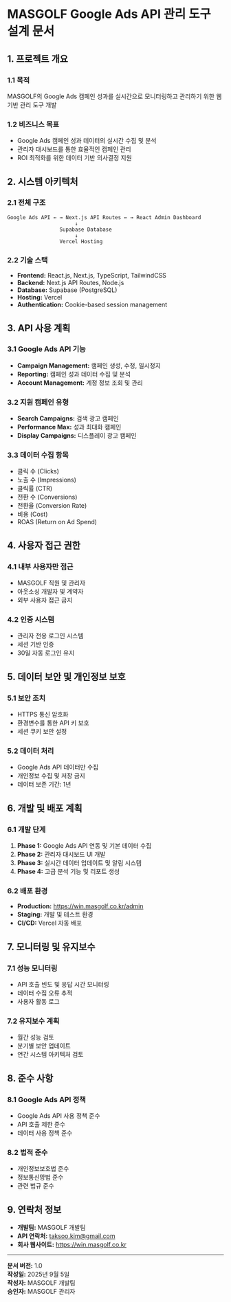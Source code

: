 # MASGOLF Google Ads API 관리 도구 설계 문서

## 1. 프로젝트 개요

### 1.1 목적
MASGOLF의 Google Ads 캠페인 성과를 실시간으로 모니터링하고 관리하기 위한 웹 기반 관리 도구 개발

### 1.2 비즈니스 목표
- Google Ads 캠페인 성과 데이터의 실시간 수집 및 분석
- 관리자 대시보드를 통한 효율적인 캠페인 관리
- ROI 최적화를 위한 데이터 기반 의사결정 지원

## 2. 시스템 아키텍처

### 2.1 전체 구조
```
Google Ads API ← → Next.js API Routes ← → React Admin Dashboard
                      ↓
                 Supabase Database
                      ↓
                 Vercel Hosting
```

### 2.2 기술 스택
- **Frontend:** React.js, Next.js, TypeScript, TailwindCSS
- **Backend:** Next.js API Routes, Node.js
- **Database:** Supabase (PostgreSQL)
- **Hosting:** Vercel
- **Authentication:** Cookie-based session management

## 3. API 사용 계획

### 3.1 Google Ads API 기능
- **Campaign Management:** 캠페인 생성, 수정, 일시정지
- **Reporting:** 캠페인 성과 데이터 수집 및 분석
- **Account Management:** 계정 정보 조회 및 관리

### 3.2 지원 캠페인 유형
- **Search Campaigns:** 검색 광고 캠페인
- **Performance Max:** 성과 최대화 캠페인
- **Display Campaigns:** 디스플레이 광고 캠페인

### 3.3 데이터 수집 항목
- 클릭 수 (Clicks)
- 노출 수 (Impressions)
- 클릭률 (CTR)
- 전환 수 (Conversions)
- 전환율 (Conversion Rate)
- 비용 (Cost)
- ROAS (Return on Ad Spend)

## 4. 사용자 접근 권한

### 4.1 내부 사용자만 접근
- MASGOLF 직원 및 관리자
- 아웃소싱 개발자 및 계약자
- 외부 사용자 접근 금지

### 4.2 인증 시스템
- 관리자 전용 로그인 시스템
- 세션 기반 인증
- 30일 자동 로그인 유지

## 5. 데이터 보안 및 개인정보 보호

### 5.1 보안 조치
- HTTPS 통신 암호화
- 환경변수를 통한 API 키 보호
- 세션 쿠키 보안 설정

### 5.2 데이터 처리
- Google Ads API 데이터만 수집
- 개인정보 수집 및 저장 금지
- 데이터 보존 기간: 1년

## 6. 개발 및 배포 계획

### 6.1 개발 단계
1. **Phase 1:** Google Ads API 연동 및 기본 데이터 수집
2. **Phase 2:** 관리자 대시보드 UI 개발
3. **Phase 3:** 실시간 데이터 업데이트 및 알림 시스템
4. **Phase 4:** 고급 분석 기능 및 리포트 생성

### 6.2 배포 환경
- **Production:** https://win.masgolf.co.kr/admin
- **Staging:** 개발 및 테스트 환경
- **CI/CD:** Vercel 자동 배포

## 7. 모니터링 및 유지보수

### 7.1 성능 모니터링
- API 호출 빈도 및 응답 시간 모니터링
- 데이터 수집 오류 추적
- 사용자 활동 로그

### 7.2 유지보수 계획
- 월간 성능 검토
- 분기별 보안 업데이트
- 연간 시스템 아키텍처 검토

## 8. 준수 사항

### 8.1 Google Ads API 정책
- Google Ads API 사용 정책 준수
- API 호출 제한 준수
- 데이터 사용 정책 준수

### 8.2 법적 준수
- 개인정보보호법 준수
- 정보통신망법 준수
- 관련 법규 준수

## 9. 연락처 정보

- **개발팀:** MASGOLF 개발팀
- **API 연락처:** taksoo.kim@gmail.com
- **회사 웹사이트:** https://win.masgolf.co.kr

---

**문서 버전:** 1.0  
**작성일:** 2025년 9월 5일  
**작성자:** MASGOLF 개발팀  
**승인자:** MASGOLF 관리자
